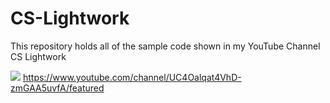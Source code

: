 # CS-Lightwork
This repository holds all of the sample code shown in my YouTube Channel CS Lightwork

<img src="https://img.icons8.com/color/344/youtube-play.png"/> https://www.youtube.com/channel/UC4Oalqat4VhD-zmGAA5uvfA/featured
